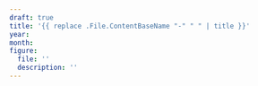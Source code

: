 ```yaml
---
draft: true
title: '{{ replace .File.ContentBaseName "-" " " | title }}'
year:
month:
figure:
  file: ''
  description: ''
---
```

